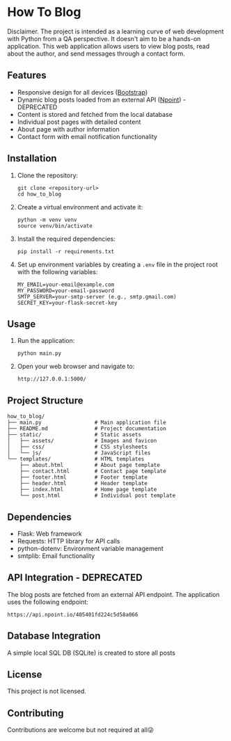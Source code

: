 # How To Blog

Disclaimer. The project is intended as a learning curve of web development with Python from a QA perspective. It doesn't aim to be a hands-on application. This web application allows users to view blog posts, read about the author, and send messages through a contact form.

## Features

- Responsive design for all devices ([Bootstrap](https://getbootstrap.com/))
- Dynamic blog posts loaded from an external API ([Npoint](https://www.npoint.io/)) - DEPRECATED
- Content is stored and fetched from the local database
- Individual post pages with detailed content
- About page with author information
- Contact form with email notification functionality

## Installation

1. Clone the repository:
   ```
   git clone <repository-url>
   cd how_to_blog
   ```

2. Create a virtual environment and activate it:
   ```
   python -m venv venv
   source venv/bin/activate
   ```

3. Install the required dependencies:
   ```
   pip install -r requirements.txt
   ```

4. Set up environment variables by creating a `.env` file in the project root with the following variables:
   ```
   MY_EMAIL=your-email@example.com
   MY_PASSWORD=your-email-password
   SMTP_SERVER=your-smtp-server (e.g., smtp.gmail.com)
   SECRET_KEY=your-flask-secret-key
   ```

## Usage

1. Run the application:
   ```
   python main.py
   ```

2. Open your web browser and navigate to:
   ```
   http://127.0.0.1:5000/
   ```

## Project Structure

```
how_to_blog/
├── main.py                 # Main application file
├── README.md               # Project documentation
├── static/                 # Static assets
│   ├── assets/             # Images and favicon
│   ├── css/                # CSS stylesheets
│   └── js/                 # JavaScript files
└── templates/              # HTML templates
    ├── about.html          # About page template
    ├── contact.html        # Contact page template
    ├── footer.html         # Footer template
    ├── header.html         # Header template
    ├── index.html          # Home page template
    └── post.html           # Individual post template
```

## Dependencies

- Flask: Web framework
- Requests: HTTP library for API calls
- python-dotenv: Environment variable management
- smtplib: Email functionality

## API Integration - DEPRECATED

The blog posts are fetched from an external API endpoint. The application uses the following endpoint:
```
https://api.npoint.io/405401fd224c5d58a066
```

## Database Integration
A simple local SQL DB (SQLite) is created to store all posts

## License

This project is not licensed.

## Contributing

Contributions are welcome but not required at all😜